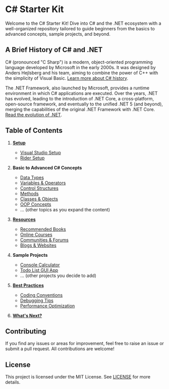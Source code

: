 # C# Starter Kit

Welcome to the C# Starter Kit! Dive into C# and the .NET ecosystem with a well-organized repository tailored to guide beginners from the basics to advanced concepts, sample projects, and beyond.

## A Brief History of C# and .NET

C# (pronounced "C Sharp") is a modern, object-oriented programming language developed by Microsoft in the early 2000s. It was designed by Anders Hejlsberg and his team, aiming to combine the power of C++ with the simplicity of Visual Basic. [Learn more about C# history](https://docs.microsoft.com/en-us/dotnet/csharp/whats-new/csharp-version-history).

The .NET Framework, also launched by Microsoft, provides a runtime environment in which C# applications are executed. Over the years, .NET has evolved, leading to the introduction of .NET Core, a cross-platform, open-source framework, and eventually to the unified .NET 5 (and beyond), merging the capabilities of the original .NET Framework with .NET Core. [Read the evolution of .NET](https://devblogs.microsoft.com/dotnet/introducing-net-5/).

## Table of Contents

1. **[Setup](./Setup/DevelopmentEnvironment.md)**
   - [Visual Studio Setup](./Setup/DevelopmentEnvironment.md#visual-studio)
   - [Rider Setup](./Setup/DevelopmentEnvironment.md#rider)

2. **Basic to Advanced C# Concepts**
   - [Data Types](./Basics/DataTypes.md)
   - [Variables & Operators](./Basics/VariablesAndOperators.md)
   - [Control Structures](./Basics/ControlStructures.md)
   - [Methods](./Basics/Methods.md)
   - [Classes & Objects](./Intermediate/ClassesAndObjects.md)
   - [OOP Concepts](./Intermediate/OOPConcepts.md)
   - ... (other topics as you expand the content)

3. **[Resources](./Resources/Books.md)**
   - [Recommended Books](./Resources/Books.md)
   - [Online Courses](./Resources/OnlineCourses.md)
   - [Communities & Forums](./Resources/Communities.md)
   - [Blogs & Websites](./Resources/BlogsWebsites.md)

4. **Sample Projects**
   - [Console Calculator](./SampleProjects/ConsoleCalculator/)
   - [Todo List GUI App](./SampleProjects/TodoListGUI/)
   - ... (other projects you decide to add)

5. **[Best Practices](./BestPractices/CodingConventions.md)**
   - [Coding Conventions](./BestPractices/CodingConventions.md)
   - [Debugging Tips](./BestPractices/DebuggingTips.md)
   - [Performance Optimization](./BestPractices/PerformanceOptimization.md)

6. **[What's Next?](./WhatsNext.md)**

## Contributing

If you find any issues or areas for improvement, feel free to raise an issue or submit a pull request. All contributions are welcome!

## License

This project is licensed under the MIT License. See [LICENSE](LICENSE) for more details.
